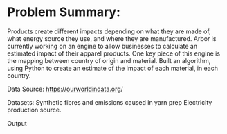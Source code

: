 # Problem Summary:
Products create different impacts depending on what they are made of, what energy source they use, and where they are manufactured. Arbor is currently working on an engine to allow businesses to calculate an estimated impact of their apparel products. One key piece of this engine is the mapping between country of origin and material. Built an algorithm, using Python to create an estimate of the impact of each material, in each country. 


Data Source:
https://ourworldindata.org/

Datasets:
Synthetic fibres and emissions caused in yarn prep
Electricity production source.

Output




